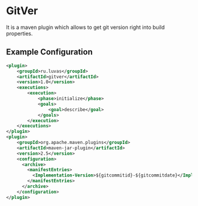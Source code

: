 GitVer
========

It is a maven plugin which allows to get git version right into build properties.

Example Configuration
---------------------
```xml
<plugin>
    <groupId>ru.luvas</groupId>
    <artifactId>gitver</artifactId>
    <version>1.0</version>
    <executions>
        <execution>
            <phase>initialize</phase>
            <goals>
                <goal>describe</goal>
            </goals>
        </execution>
    </executions>
</plugin>
<plugin>
    <groupId>org.apache.maven.plugins</groupId>
    <artifactId>maven-jar-plugin</artifactId>
    <version>2.5</version>
    <configuration>
      <archive>
        <manifestEntries>
          <Implementation-Version>${gitcommitid}-${gitcommitdate}</Implementation-Version>
        </manifestEntries>
      </archive>
    </configuration>
</plugin>
```
